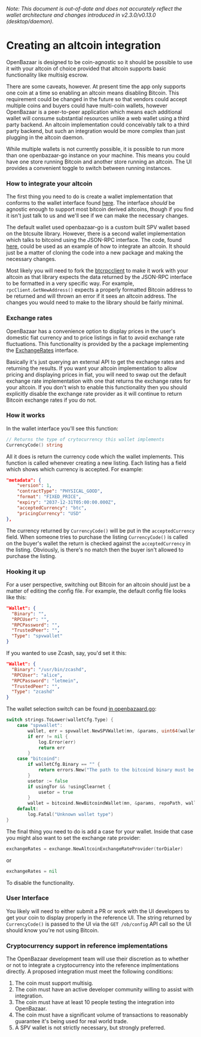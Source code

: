 *Note: This document is out-of-date and does not accurately reflect the wallet architecture and changes introduced in v2.3.0/v0.13.0 (desktop/daemon).*

Creating an altcoin integration
===============================

OpenBazaar is designed to be coin-agnostic so it should be possible to use it with your altcoin of choice provided that altcoin
supports basic functionality like multisig escrow. 

There are some caveats, however. At present time the app only supports one coin at a time so enabling an altcoin means disabling 
Bitcoin. This requirement could be changed in the future so that vendors could accept multiple coins and buyers could have multi-coin
wallets, however OpenBazaar is a peer-to-peer application which means each additional wallet will consume substantial resources unlike
a web wallet using a third party backend. An altcoin implementation could conceivably talk to a third party backend, but such an integration
would be more complex than just plugging in the altcoin daemon. 

While multiple wallets is not currently possible, it is possible to run more than one openbazaar-go instance on your machine. This means
you could have one store running Bitcoin and another store running an altcoin. The UI provides a convenient toggle to switch between
running instances. 

### How to integrate your altcoin

The first thing you need to do is create a wallet implementation that conforms to the wallet interface found [here](https://github.com/OpenBazaar/wallet-interface).
The interface *should* be agnostic enough to support most bitcoin derived altcoins, though if you find it isn't just talk to us and we'll see if
we can make the necessary changes. 

The default wallet used openbazaar-go is a custom built SPV wallet based on the btcsuite library. However, there is a second wallet implementation
which talks to bitcoind using the JSON-RPC interface. The code, found [here](https://github.com/phoreproject/pm-go/tree/master/bitcoin/bitcoind), could be
used as an example of how to integrate an altcoin. It should just be a matter of cloning the code into a new package and making the necessary changes.

Most likely you will need to fork the [btcrpcclient](https://github.com/btcsuite/btcd/tree/master/rpcclient) to make it work with your altcoin as that library expects the data
returned by the JSON-RPC interface to be formatted in a very specific way. For example, `rpcClient.GetNewAddress()` expects a properly formatted Bitcoin address to 
be returned and will thrown an error if it sees an altcoin address. The changes you would need to make to the library should be fairly minimal.

### Exchange rates

OpenBazaar has a convenience option to display prices in the user's domestic fiat currency and to price listings in fiat to avoid exchange rate 
fluctuations. This functionality is provided by the a package implementing the [ExchangeRates](https://github.com/phoreproject/pm-go/blob/master/bitcoin/exchangerates.go) interface.

Basically it's just querying an external API to get the exchange rates and returning the results. If you want your altcoin implementation to allow pricing and displaying prices
in fiat, you will need to swap out the default exchange rate implementation with one that returns the exchange rates for your altcoin. If you don't wish to enable
this functionality then you should explicitly disable the exchange rate provider as it will continue to return Bitcoin exchange rates if you do not. 

### How it works

In the wallet interface you'll see this function:
```go
// Returns the type of crytocurrency this wallet implements
CurrencyCode() string
```

All it does is return the currency code which the wallet implements. This function is called whenever creating a new listing. Each listing has a field which shows which currency is accepted.
For example: 
```json
"metadata": {
    "version": 1,
    "contractType": "PHYSICAL_GOOD",
    "format": "FIXED_PRICE",
    "expiry": "2037-12-31T05:00:00.000Z",
    "acceptedCurrency": "btc",
    "pricingCurrency": "USD"
},
```
The currency returned by `CurrencyCode()` will be put in the `acceptedCurrency` field. When someone tries to purchase the listing `CurrencyCode()` is called on the buyer's wallet the return is
checked against the `acceptedCurrency` in the listing. Obviously, is there's no match then the buyer isn't allowed to purchase the listing.

### Hooking it up

For a user perspective, switching out Bitcoin for an altcoin should just be a matter of editing the config file. For example, the default config file looks like this:
```json
"Wallet": {
  "Binary": "",
  "RPCUser": "",
  "RPCPassword": "",
  "TrustedPeer": "",
  "Type": "spvwallet"
}
```
If you wanted to use Zcash, say, you'd set it this:
```json
"Wallet": {
  "Binary": "/usr/bin/zcashd",
  "RPCUser": "alice",
  "RPCPassword": "letmein",
  "TrustedPeer": "",
  "Type": "zcashd"
}
```

The wallet selection switch can be found [in openbazaard.go](https://github.com/phoreproject/pm-go/blob/master/openbazaard.go):
```go
switch strings.ToLower(walletCfg.Type) {
	case "spvwallet":
		wallet, err = spvwallet.NewSPVWallet(mn, &params, uint64(walletCfg.MaxFee), uint64(walletCfg.LowFeeDefault), uint64(walletCfg.MediumFeeDefault), uint64(walletCfg.HighFeeDefault), walletCfg.FeeAPI, repoPath, sqliteDB, "OpenBazaar", walletCfg.TrustedPeer, torDialer, ml)
		if err != nil {
			log.Error(err)
			return err
		}
	case "bitcoind":
		if walletCfg.Binary == "" {
			return errors.New("The path to the bitcoind binary must be specified in the config file when using bitcoind")
		}
		usetor := false
		if usingTor && !usingClearnet {
			usetor = true
		}
		wallet = bitcoind.NewBitcoindWallet(mn, &params, repoPath, walletCfg.TrustedPeer, walletCfg.Binary, walletCfg.RPCUser, walletCfg.RPCPassword, usetor, controlPort)
	default:
		log.Fatal("Unknown wallet type")
}
```
The final thing you need to do is add a case for your wallet. Inside that case you might also want to set the exchange rate provider:
```go
exchangeRates = exchange.NewAltcoinExchangeRateProvider(torDialer)
```
or 
```go
exchangeRates = nil
```
To disable the functionality.

### User Interface

You likely will need to either submit a PR or work with the UI developers to get your coin to display properly in the reference UI. The string returned by 
`CurrencyCode()` is passed to the UI via the `GET /ob/config` API call so the UI should know you're not using Bitcoin.

### Cryptocurrency support in reference implementations

The OpenBazaar development team will use their discretion as to whether or not to integrate a cryptocurrency into the reference implmentations directly. A proposed integration must meet the following conditions:

1. The coin must support multisig.
2. The coin must have an active developer community willing to assist with integration.
3. The coin must have at least 10 people testing the integration into OpenBazaar.
4. The coin must have a significant volume of transactions to reasonably guarantee it's being used for real world trade.
5. A SPV wallet is not strictly necessary, but strongly preferred.




